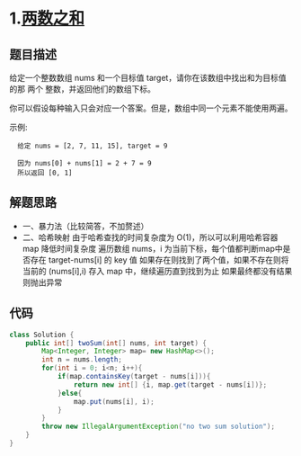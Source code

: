 # 1.[两数之和](https://leetcode-cn.com/problems/two-sum/submissions/)

## 题目描述
给定一个整数数组 nums 和一个目标值 target，请你在该数组中找出和为目标值的那 两个 整数，并返回他们的数组下标。

你可以假设每种输入只会对应一个答案。但是，数组中同一个元素不能使用两遍。

示例:

      给定 nums = [2, 7, 11, 15], target = 9

      因为 nums[0] + nums[1] = 2 + 7 = 9
      所以返回 [0, 1]

## 解题思路
* 一、暴力法（比较简答，不加赘述）
* 二、哈希映射
由于哈希查找的时间复杂度为 O(1)，所以可以利用哈希容器 map 降低时间复杂度
遍历数组 nums，i 为当前下标，每个值都判断map中是否存在 target-nums[i] 的 key 值
如果存在则找到了两个值，如果不存在则将当前的 (nums[i],i) 存入 map 中，继续遍历直到找到为止
如果最终都没有结果则抛出异常


## 代码
```java
class Solution {
    public int[] twoSum(int[] nums, int target) {
        Map<Integer, Integer> map= new HashMap<>();
        int n = nums.length;
        for(int i = 0; i<n; i++){
            if(map.containsKey(target - nums[i])){
                return new int[] {i, map.get(target - nums[i])};
            }else{
                map.put(nums[i], i);
            }
        }
        throw new IllegalArgumentException("no two sum solution");
    }
}
```
